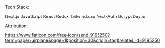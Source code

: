 Tech Stack:

Next.js
JavaScript
React
Redux
Tailwind.css
Next-Auth
Bcrypt
Day.js

Attribution:

https://www.flaticon.com/free-icon/send_9195250?term=paper+airplane&page=1&position=30&origin=tag&related_id=9195250
